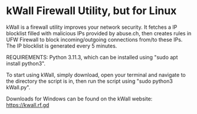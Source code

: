 # kWall Firewall Utility, but for Linux
kWall is a firewall utility improves your network security. It fetches a IP blocklist filled with malicious IPs provided by abuse.ch, then creates rules in UFW Firewall to block incoming/outgoing connections from/to these IPs. The IP blocklist is generated every 5 minutes.

REQUIREMENTS: Python 3.11.3, which can be installed using "sudo apt install python3".

To start using kWall, simply download, open your terminal and navigate to the directory the script is in, then run the script using "sudo python3 kWall.py".

Downloads for Windows can be found on the kWall website: https://kwall.rf.gd
